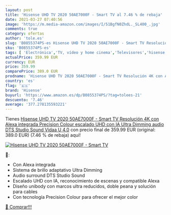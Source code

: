 ```yaml
---
layout: post
title: 'Hisense UHD TV 2020 50AE7000F - Smart TV al 7.46 % de rebaja'
date: 2021-03-27 07:40:56
image: 'https://m.media-amazon.com/images/I/51BgfN0ZhdL._SL400_.jpg'
comments: true
category: ofertas
author: 'tole.es'
slug: 'B0855374PS-es Hisense UHD TV 2020 50AE7000F - Smart TV Resolución 4K con...'
sku: 'B0855374PS-es'
tags: [ 'Electrónica','TV, vídeo y home cinema','Televisores','hisense','smart','tv', ]
actualPrice: 359.99 EUR
currency: EUR
price: 359.99
comparePrice: 389.0 EUR
prodname: 'Hisense UHD TV 2020 50AE7000F - Smart TV Resolución 4K con Alexa integrada  Precision Colour  escalado UHD con IA  Ultra Dimming  audio DTS Studio Sound  Vidaa U 4.0'
country: 'es'
flag: '🇪🇸'
brand: 'Hisense'
buyurl: 'https://www.amazon.es/dp/B0855374PS/?tag=tolees-21'
descuento: '7.46'
average: '377.278135593221'
---
```


Tienes [Hisense UHD TV 2020 50AE7000F - Smart TV Resolución 4K con Alexa integrada  Precision Colour  escalado UHD con IA  Ultra Dimming  audio DTS Studio Sound  Vidaa U 4.0](https://www.amazon.es/dp/B0855374PS/?tag=tolees-21) con precio final de  359.99 EUR (original: 389.0 EUR) (7.46 %  de rebaja) aqui!

[![Hisense UHD TV 2020 50AE7000F - Smart TV](https://m.media-amazon.com/images/I/51BgfN0ZhdL._SL400_.jpg)](https://www.amazon.es/dp/B0855374PS/?tag=tolees-21)

🔎:

- Con Alexa integrada
- Sistema de brillo adaptativo Ultra Dimming
- Audio surround DTS Studio Sound
- Escalado UHD con IA, reconocimiento de escenas y compatible Alexa
- Diseño unibody con marcos ultra reducidos, doble peana y solución para cables
- Con tecnología Precision Colour para ofrecer el mejor color

[🛒 Comprar!!!](https://www.amazon.es/dp/B0855374PS/?tag=tolees-21)
